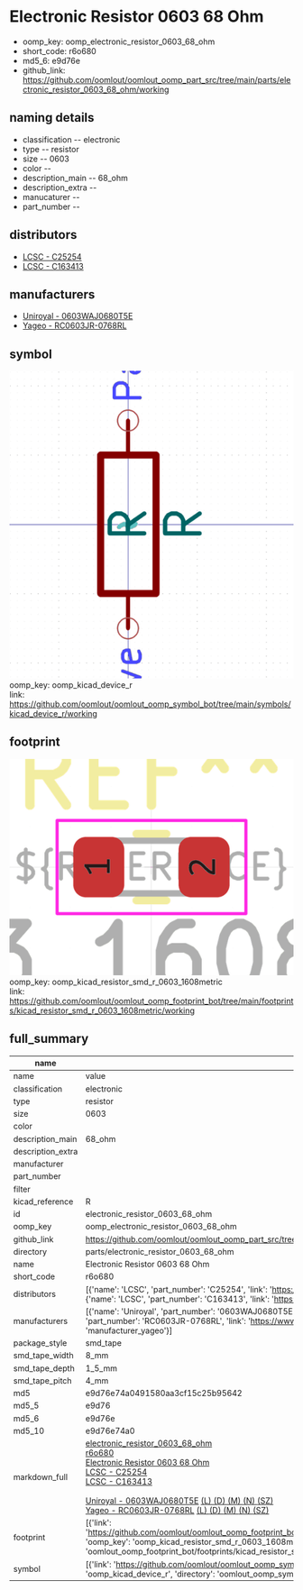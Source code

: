 # Electronic Resistor 0603 68 Ohm

  
* oomp_key: oomp_electronic_resistor_0603_68_ohm 
* short_code: r6o680
* md5_6: e9d76e  
* github_link: https://github.com/oomlout/oomlout_oomp_part_src/tree/main/parts/electronic_resistor_0603_68_ohm/working  
## naming details
* classification -- electronic
* type -- resistor
* size -- 0603
* color -- 
* description_main -- 68_ohm
* description_extra -- 
* manucaturer -- 
* part_number -- 

## distributors
* [LCSC - C25254](https://lcsc.com/product-detail/C25254.html)  
* [LCSC - C163413](https://lcsc.com/product-detail/C163413.html)  

## manufacturers
* [Uniroyal - 0603WAJ0680T5E]()  
* [Yageo - RC0603JR-0768RL](https://www.yageo.com/en/Chart/Download/pdf/RC0603JR-0768RL)  

## symbol

![](symbol/0/working/working_600.png)  
oomp_key: oomp_kicad_device_r  
link: https://github.com/oomlout/oomlout_oomp_symbol_bot/tree/main/symbols/kicad_device_r/working  

## footprint

![](footprint/0/working/working_600.png)  
oomp_key: oomp_kicad_resistor_smd_r_0603_1608metric  
link: https://github.com/oomlout/oomlout_oomp_footprint_bot/tree/main/footprints/kicad_resistor_smd_r_0603_1608metric/working  

## full_summary
| name | value | 
| --- | --- | 
| name | value | 
| classification | electronic | 
| type | resistor | 
| size | 0603 | 
| color |  | 
| description_main | 68_ohm | 
| description_extra |  | 
| manufacturer |  | 
| part_number |  | 
| filter |  | 
| kicad_reference | R | 
| id | electronic_resistor_0603_68_ohm | 
| oomp_key | oomp_electronic_resistor_0603_68_ohm | 
| github_link | https://github.com/oomlout/oomlout_oomp_part_src/tree/main/parts/electronic_resistor_0603_68_ohm/working | 
| directory | parts/electronic_resistor_0603_68_ohm | 
| name | Electronic Resistor 0603 68 Ohm | 
| short_code | r6o680 | 
| distributors | [{'name': 'LCSC', 'part_number': 'C25254', 'link': 'https://lcsc.com/product-detail/C25254.html', 'id': 'distributor_lcsc'}, {'name': 'LCSC', 'part_number': 'C163413', 'link': 'https://lcsc.com/product-detail/C163413.html', 'id': 'distributor_lcsc'}] | 
| manufacturers | [{'name': 'Uniroyal', 'part_number': '0603WAJ0680T5E', 'link': '', 'id': 'manufacturer_uniroyal'}, {'name': 'Yageo', 'part_number': 'RC0603JR-0768RL', 'link': 'https://www.yageo.com/en/Chart/Download/pdf/RC0603JR-0768RL', 'id': 'manufacturer_yageo'}] | 
| package_style | smd_tape | 
| smd_tape_width | 8_mm | 
| smd_tape_depth | 1_5_mm | 
| smd_tape_pitch | 4_mm | 
| md5 | e9d76e74a0491580aa3cf15c25b95642 | 
| md5_5 | e9d76 | 
| md5_6 | e9d76e | 
| md5_10 | e9d76e74a0 | 
| markdown_full | [electronic_resistor_0603_68_ohm](https://github.com/oomlout/oomlout_oomp_part_src/tree/main/parts/electronic_resistor_0603_68_ohm/working)<br>[r6o680](https://github.com/oomlout/oomlout_oomp_part_src/tree/main/parts/electronic_resistor_0603_68_ohm/working)<br>[Electronic Resistor 0603 68 Ohm](https://github.com/oomlout/oomlout_oomp_part_src/tree/main/parts/electronic_resistor_0603_68_ohm/working)<br>[LCSC - C25254<br>](https://lcsc.com/product-detail/C25254.html)[LCSC - C163413<br>](https://lcsc.com/product-detail/C163413.html)<br>[Uniroyal - 0603WAJ0680T5E]() [(L)  ](https://www.lcsc.com/search?q=0603WAJ0680T5E)[(D)  ](https://www.digikey.com/en/products?keywords=0603WAJ0680T5E)[(M)  ](https://www.mouser.com/Search/Refine?Keyword=0603WAJ0680T5E)[(N)  ](https://www.newark.com/search?st=0603WAJ0680T5E)[(SZ)  ](https://so.szlcsc.com/global.html?k=0603WAJ0680T5E)<br>[Yageo - RC0603JR-0768RL](https://www.yageo.com/en/Chart/Download/pdf/RC0603JR-0768RL) [(L)  ](https://www.lcsc.com/search?q=RC0603JR-0768RL)[(D)  ](https://www.digikey.com/en/products?keywords=RC0603JR-0768RL)[(M)  ](https://www.mouser.com/Search/Refine?Keyword=RC0603JR-0768RL)[(N)  ](https://www.newark.com/search?st=RC0603JR-0768RL)[(SZ)  ](https://so.szlcsc.com/global.html?k=RC0603JR-0768RL)<br> | 
| footprint | [{'link': 'https://github.com/oomlout/oomlout_oomp_footprint_bot/tree/main/foootprntss/kicad_resistor_smd_r_0603_1608metric', 'oomp_key': 'oomp_kicad_resistor_smd_r_0603_1608metric', 'directory': 'oomlout_oomp_footprint_bot/footprints/kicad_resistor_smd_r_0603_1608metric//working/working.kicad_mod'}] | 
| symbol | [{'link': 'https://github.com/oomlout/oomlout_oomp_symbol_bot/tree/main/symbols/kicad_device_r', 'oomp_key': 'oomp_kicad_device_r', 'directory': 'oomlout_oomp_symbol_bot/symbols/kicad_device_r//working/working.kicad_sym'}] | 
